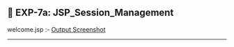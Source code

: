 ## 🔹 EXP-7a: JSP_Session_Management 

welcome.jsp :- [Output Screenshot](https://github.com/Pavan20041207/Advanced_Java/blob/main/EXP-7a_JSP_Session_Management/Screenshot-7a_Session_Management.png)

-----------------------------------------------------------------------------------------------------------------------------------------  
